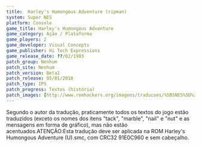 ```yaml
---
title:  Harley's Humongous Adventure (ripman)
system: Super NES
platform: Console
game_title: Harley's Humongous Adventure
game_category: Ação / Plataforma
game_players: 2
game_developer: Visual Concepts
game_publisher: Hi Tech Expressions
game_release_date: ??/02/1993
patch_group: Nenhum
patch_site: Nenhum
patch_version: Beta1
patch_release: 05/01/2018
patch_type: IPS
patch_progress: Textos (história)
patch_images: [http://www.romhackers.org/imagens/traducoes/%5BSNES%5D%20Harley's%20Humongous%20Adventure%20-%20ripman%20-%201.png,http://www.romhackers.org/imagens/traducoes/%5BSNES%5D%20Harley's%20Humongous%20Adventure%20-%20ripman%20-%202.png,http://www.romhackers.org/imagens/traducoes/%5BSNES%5D%20Harley's%20Humongous%20Adventure%20-%20ripman%20-%203.png]
---
```

Segundo o autor da tradução, praticamente todos os textos do jogo estão traduzidos (exceto os nomes dos itens "tack", "marble", "nail" e "nut" e as mensagens em forma de gráfico), mas não estão acentuados.ATENÇÃO:Esta tradução deve ser aplicada na ROM Harley's Humongous Adventure (U).smc, com CRC32 91E0C960 e sem cabeçalho.